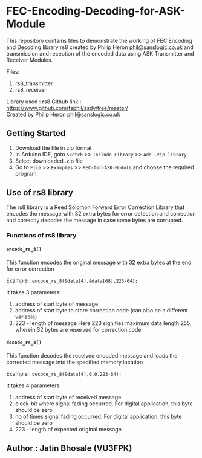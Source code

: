 # FEC-Encoding-Decoding-for-ASK-Module

This repository contains files to demonstrate the working of FEC Encoding and Decoding library rs8 created by Philip Heron <phil@sanslogic.co.uk> and transmission and reception of the encoded data using ASK Transmitter and Receiver Modules.

Files:
1. rs8_transmitter
2. rs8_receiver

Library used : rs8
Github link : <https://www.github.com/fsphil/ssdv/tree/master/> <br>
Created by Philip Heron <phil@sanslogic.co.uk>

## Getting Started
1. Download the file in zip format
2. In Arduino IDE, goto `Sketch` >> `Include Library` >> `Add .zip library`
3. Select downloaded .zip file
4. Go to `File` >> `Examples` >> `FEC-for-ASK-Module` and choose the required program.

## Use of rs8 library
The rs8 library is a Reed Solomon Forward Error Correction Library that encodes the message with 32 extra bytes for error detection and correction and correctly decodes the message in case some bytes are corrupted.

### Functions of rs8 library

#### `encode_rs_8()`
This function encodes the original message with 32 extra bytes at the end for error correction

Example : `encode_rs_8(&data[4],&data[68],223-64);`

It takes 3 parameters:
1. address of start byte of message
2. address of start byte to store correction code (can also be a different variable)
3. 223 - length of message
    Here 223 signifies maximum data length 255, wherein 32 bytes are reserved for correction code
    
#### `decode_rs_8()`
This function decodes the received encoded message and loads the corrected message into the specified memory location

Example : `decode_rs_8(&data[4],0,0,223-64);`

It takes 4 parameters:
1. address of start byte of received message
2. clock-bit where signal fading occurred. For digital application, this byte should be zero
3. no of times signal fading occurred. For digital application, this byte should be zero
4. 223 - length of expected original message


## Author : Jatin Bhosale (VU3FPK)
